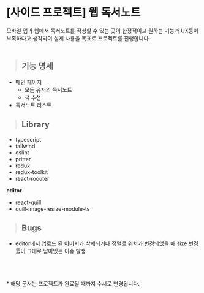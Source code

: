 # [사이드 프로젝트] 웹 독서노트
모바일 앱과 웹에서 독서노트를 작성할 수 있는 곳이 한정적이고 원하는 기능과 UX등이 부족하다고 생각되어 실제 사용을 목표로 프로젝트를 진행합니다.
<br/><br/>
> ## 기능 명세
- 메인 페이지
  - 모든 유저의 독서노트
  - 책 추천
- 독서노트 리스트

> ## Library
- typescript
- tailwind
- eslint
- pritter
- redux
- redux-toolkit
- react-roouter

<b>editor</b>
- react-quill
- quill-image-resize-module-ts

> ## Bugs
- editor에서 업로드 된 이미지가 삭제되거나 정렬로 위치가 변경되었을 때 size 변경 툴이 그대로 남아있는 이슈 발생



</br></br></br>
\* 해당 문서는 프로젝트가 완료될 때까지 수시로 변경됩니다.